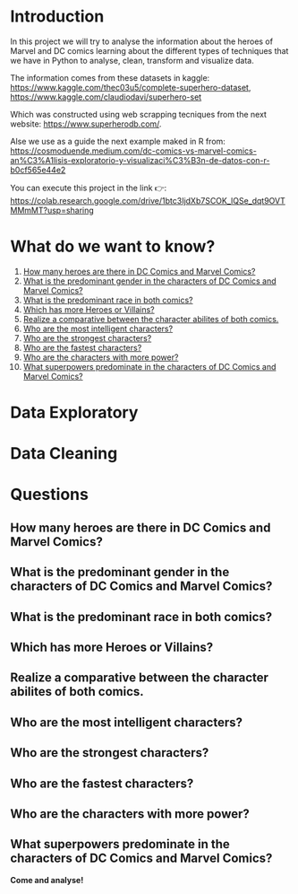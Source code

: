 # Introduction


In this project we will try to analyse the information about the heroes of Marvel and DC comics learning about the different types of techniques that we have in Python to analyse, clean, transform and visualize data.

The information comes from these datasets in kaggle:
https://www.kaggle.com/thec03u5/complete-superhero-dataset, 
https://www.kaggle.com/claudiodavi/superhero-set

Which was constructed using web scrapping tecniques from the next website: https://www.superherodb.com/.

Alse we use as a guide the next example maked in R from: https://cosmoduende.medium.com/dc-comics-vs-marvel-comics-an%C3%A1lisis-exploratorio-y-visualizaci%C3%B3n-de-datos-con-r-b0cf565e44e2

You can execute this project in the link 👉: https://colab.research.google.com/drive/1btc3IjdXb7SCOK_lQSe_dqt9OVTMMmMT?usp=sharing

# What do we want to know?
1. [How many heroes are there in DC Comics and Marvel Comics?](https://github.com/sergi0gs/Marvel_vs_DC/blob/main/README.md#how-many-heroes-are-there-in-dc-comics-and-marvel-comics) 
2. [What is the predominant gender in the characters of DC Comics and Marvel Comics?](https://github.com/sergi0gs/Marvel_vs_DC/blob/main/README.md#what-is-the-predominant-gender-in-the-characters-of-dc-comics-and-marvel-comics)
3. [What is the predominant race in both comics?](https://github.com/sergi0gs/Marvel_vs_DC/blob/main/README.md#what-is-the-predominant-race-in-both-comics)
4. [Which has more Heroes or Villains?](https://github.com/sergi0gs/Marvel_vs_DC#which-has-more-heroes-or-villains)
5. [Realize a comparative between the character abilites of both comics.](https://github.com/sergi0gs/Marvel_vs_DC#realize-a-comparative-between-the-character-abilites-of-both-comics)
6. [Who are the most intelligent characters?](https://github.com/sergi0gs/Marvel_vs_DC#who-are-the-most-intelligent-characters)
7. [Who are the strongest characters?](https://github.com/sergi0gs/Marvel_vs_DC#who-are-the-strongest-characters)
8. [Who are the fastest characters?](https://github.com/sergi0gs/Marvel_vs_DC#who-are-the-fastest-characters)
9. [Who are the characters with more power?](https://github.com/sergi0gs/Marvel_vs_DC#who-are-the-characters-with-more-power)
10. [What superpowers predominate in the characters of DC Comics and Marvel Comics?](https://github.com/sergi0gs/Marvel_vs_DC#what-superpowers-predominate-in-the-characters-of-dc-comics-and-marvel-comics)

# Data Exploratory
# Data Cleaning
# Questions 
## How many heroes are there in DC Comics and Marvel Comics?
## What is the predominant gender in the characters of DC Comics and Marvel Comics?
## What is the predominant race in both comics?
## Which has more Heroes or Villains?
## Realize a comparative between the character abilites of both comics.
## Who are the most intelligent characters?
## Who are the strongest characters?
## Who are the fastest characters?
## Who are the characters with more power?
## What superpowers predominate in the characters of DC Comics and Marvel Comics?

**Come and analyse!**
